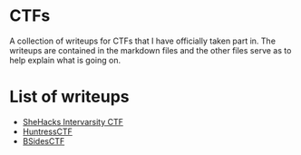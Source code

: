 # CTFs
A collection of writeups for CTFs that I have officially taken part in.
The writeups are contained in the markdown files and the other files serve as to help explain what is going on.
# List of writeups
- [SheHacks Intervarsity CTF](/SIC(AspireCTF))
- [HuntressCTF](/HuntressCTF)
- [BSidesCTF](/BSidesCTF)
